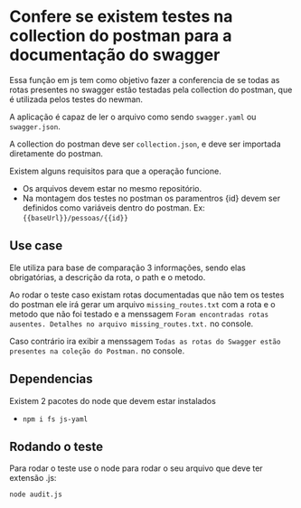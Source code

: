 # Confere se existem testes na collection do postman para a documentação do swagger

Essa função em js tem como objetivo fazer a conferencia de se todas as rotas presentes no swagger estão testadas pela collection do postman, que é utilizada pelos testes do newman.

A aplicação é capaz de ler o arquivo como sendo `swagger.yaml` ou `swagger.json`.

A collection do postman deve ser `collection.json`, e deve ser importada diretamente do postman.

Existem alguns requisitos para que a operação funcione.

- Os arquivos devem estar no mesmo repositório.
- Na montagem dos testes no postman os paramentros {id} devem ser definidos como variáveis dentro do postman. Ex: ```{{baseUrl}}/pessoas/{{id}}```

## Use case

Ele utiliza para base de comparação 3 informações, sendo elas obrigatórias, a descrição da rota, o path e o metodo.

Ao rodar o teste caso existam rotas documentadas que não tem os testes do postman ele irá gerar um arquivo `missing_routes.txt` com a rota e o metodo que não foi testado e a menssagem `Foram encontradas rotas ausentes. Detalhes no arquivo missing_routes.txt.` no console.

Caso contrário ira exibir a menssagem `Todas as rotas do Swagger estão presentes na coleção do Postman.` no console.

## Dependencias

Existem 2 pacotes do node que devem estar instalados

- `npm i fs js-yaml`

## Rodando o teste

Para rodar o teste use o node para rodar o seu arquivo que deve ter extensão .js: 

 ```bash
 node audit.js
 ```
